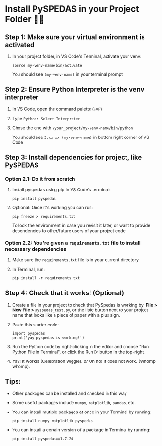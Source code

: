 # Install PySPEDAS in your Project Folder 🔭🚀

## Step 1: Make sure your virtual environment is activated
1. In your project folder, in VS Code's Terminal, activate your venv:

    ` source my-venv-name/bin/activate `
    
    You should see `(my-venv-name)` in your terminal prompt

## Step 2: Ensure Python Interpreter is the venv interpreter
1. In VS Code, open the command palette (`⇧⌘P`)
2. Type `Python: Select Interpreter`
3. Chose the one with `/your_project/my-venv-name/bin/python`

   You should see `3.xx.xx (my-venv-name)` in bottom right corner of VS Code

## Step 3: Install dependencies for project, like PySPEDAS
### Option 2.1: Do it from scratch
1. Install pyspedas using pip in VS Code's terminal:
   
     ` pip install pyspedas `
2. Optional: Once it's working you can run:

   ` pip freeze > requirements.txt `

   To lock the environment in case you revisit it later, or want to provide dependencies to other/future users of your project code. 

### Option 2.2: You're given a `requirements.txt` file to install necessary dependencies
1. Make sure the `requirements.txt` file is in your current directory
2. In Terminal, run:

   `pip install -r requirements.txt `   
   

## Step 4: Check that it works! (Optional)
1. Create a file in your project to check that PySpedas is working by: **File > New File >** `pyspedas_test.py`, or the little button next to your project name that looks like a piece of paper with a plus sign.
2. Paste this starter code:

   ```
   import pyspedas
   print('yay pyspedas is working!')
    ```
4. Run the Python code by right-clicking in the editor and choose "Run Python File in Terminal", or click the Run ▷ button in the top-right.
5. Yay! It works! (Celebration wiggle). *or* Oh no! It does not work. (Whomp whomp).

## Tips:
- Other packages can be installed and checked in this way
- Some useful packages include `numpy`, `matplotlib`, `pandas`, etc.
- You can install mutiple packages at once in your Terminal by running:

  `pip install numpy matplotlib pyspedas`
- You can install a certain version of a package in Terminal by running:

  `pip install pyspedas==1.7.26`

